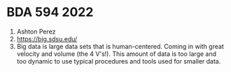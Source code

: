 # BDA 594 2022

1. Ashton Perez
2. https://big.sdsu.edu/
3. Big data is large data sets that is human-centered. Coming in with great velocity and volume (the 4 V's!). This amount of data is too large and too dynamic to use typical procedures and tools used for smaller data.